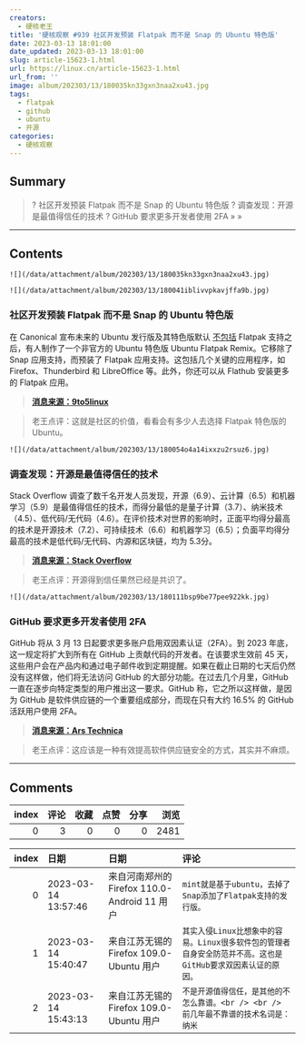 ```yaml
---
creators:
  - 硬核老王
title: '硬核观察 #939 社区开发预装 Flatpak 而不是 Snap 的 Ubuntu 特色版'
date: 2023-03-13 18:01:00
date_updated: 2023-03-13 18:01:00
slug: article-15623-1.html
url: https://linux.cn/article-15623-1.html
url_from: ''
image: album/202303/13/180035kn33gxn3naa2xu43.jpg
tags:
  - flatpak
  - github
  - ubuntu
  - 开源
categories:
  - 硬核观察
---
```


## Summary

> ? 社区开发预装 Flatpak 而不是 Snap 的 Ubuntu 特色版
> ? 调查发现：开源是最值得信任的技术
> ? GitHub 要求更多开发者使用 2FA
> » 
> »

***

<!-- more -->

## Contents

`![](/data/attachment/album/202303/13/180035kn33gxn3naa2xu43.jpg)`

`![](/data/attachment/album/202303/13/180041iblivvpkavjffa9b.jpg)`

### 社区开发预装 Flatpak 而不是 Snap 的 Ubuntu 特色版

在 Canonical 宣布未来的 Ubuntu 发行版及其特色版默认 [不包括](https://linux.cn/article-15570-1.html) Flatpak 支持之后，有人制作了一个非官方的 Ubuntu 特色版 Ubuntu Flatpak Remix。它移除了 Snap 应用支持，而预装了 Flatpak 应用支持。这包括几个关键的应用程序，如 Firefox、Thunderbird 和 LibreOffice 等。此外，你还可以从 Flathub 安装更多的 Flatpak 应用。

> 
> **[消息来源：9to5linux](https://9to5linux.com/meet-ubuntu-flatpak-remix-ubuntu-with-flatpak-support-preinstalled)**
> 
> 
> 

> 
> 老王点评：这就是社区的价值，看看会有多少人去选择 Flatpak 特色版的 Ubuntu。
> 
> 
> 

`![](/data/attachment/album/202303/13/180054o4a14ixxzu2rsuz6.jpg)`

### 调查发现：开源是最值得信任的技术

Stack Overflow 调查了数千名开发人员发现，开源（6.9）、云计算（6.5）和机器学习（5.9）是最值得信任的技术，而得分最低的是量子计算（3.7）、纳米技术（4.5）、低代码/无代码（4.6）。在评价技术对世界的影响时，正面平均得分最高的技术是开源技术（7.2）、可持续技术（6.6）和机器学习（6.5）；负面平均得分最高的技术是低代码/无代码、内源和区块链，均为 5.3分。

> 
> **[消息来源：Stack Overflow](https://stackoverflow.blog/2023/03/09/after-the-buzz-fades-what-our-data-tells-us-about-emerging-technology-sentiment/)**
> 
> 
> 

> 
> 老王点评：开源得到信任果然已经是共识了。
> 
> 
> 

`![](/data/attachment/album/202303/13/180111bsp9be77pee922kk.jpg)`

### GitHub 要求更多开发者使用 2FA

GitHub 将从 3 月 13 日起要求更多账户启用双因素认证（2FA）。到 2023 年底，这一规定将扩大到所有在 GitHub 上贡献代码的开发者。在该要求生效前 45 天，这些用户会在产品内和通过电子邮件收到定期提醒。如果在截止日期的七天后仍然没有这样做，他们将无法访问 GitHub 的大部分功能。在过去几个月里，GitHub 一直在逐步向特定类型的用户推出这一要求。GitHub 称，它之所以这样做，是因为 GitHub 是软件供应链的一个重要组成部分，而现在只有大约 16.5% 的 GitHub 活跃用户使用 2FA。

> 
> **[消息来源：Ars Technica](https://arstechnica.com/gadgets/2023/03/githubs-push-to-make-2fa-mandatory-kicks-off-march-13/)**
> 
> 
> 

> 
> 老王点评：这应该是一种有效提高软件供应链安全的方式，其实并不麻烦。
> 
> 
>

***

## Comments


|   index |   评论 |   收藏 |   点赞 |   分享 |   浏览 |
|--------:|-------:|-------:|-------:|-------:|-------:|
|       0 |      3 |      0 |      0 |      0 |   2481 |

|   index | 日期                | 日期                                         | 评论                                                                                                         |
|--------:|:--------------------|:---------------------------------------------|:-------------------------------------------------------------------------------------------------------------|
|       0 | 2023-03-14 13:57:46 | 来自河南郑州的 Firefox 110.0-Android 11 用户 | `mint就是基于ubuntu，去掉了Snap添加了Flatpak支持的发行版。`                                                  |
|       1 | 2023-03-14 15:40:47 | 来自江苏无锡的 Firefox 109.0-Ubuntu 用户     | `其实入侵Linux比想象中的容易。Linux很多软件包的管理者自身安全防范并不高。这也是GitHub要求双因素认证的原因。` |
|       2 | 2023-03-14 15:43:13 | 来自江苏无锡的 Firefox 109.0-Ubuntu 用户     | `不是开源值得信任，是其他的不怎么靠谱。<br /> <br /> 前几年最不靠谱的技术名词是：纳米`                       |

